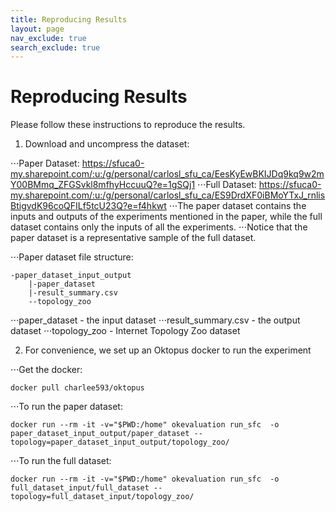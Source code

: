 ```yaml
---
title: Reproducing Results
layout: page
nav_exclude: true
search_exclude: true
---
```



# Reproducing Results
        



Please follow these instructions to reproduce the results.

1. Download and uncompress the dataset:
  
⋅⋅⋅Paper Dataset: https://sfuca0-my.sharepoint.com/:u:/g/personal/carlosl_sfu_ca/EesKyEwBKIJDq9kq9w2mY00BMmq_ZFGSvkl8mfhyHccuuQ?e=1gSQj1
⋅⋅⋅Full Dataset: https://sfuca0-my.sharepoint.com/:u:/g/personal/carlosl_sfu_ca/ES9DrdXF0iBMoYTxJ_rnlisBtigvdK96coQFILf5tcU23Q?e=f4hkwt
⋅⋅⋅The paper dataset contains the inputs and outputs of the experiments mentioned in the paper, while the full dataset contains only the inputs of all the experiments. 
⋅⋅⋅Notice that the paper dataset is a representative sample of the full dataset.

⋅⋅⋅Paper dataset file structure:
```
-paper_dataset_input_output
    |-paper_dataset
    |-result_summary.csv
    --topology_zoo
```

⋅⋅⋅paper_dataset - the input dataset
⋅⋅⋅result_summary.csv - the output dataset
⋅⋅⋅topology_zoo - Internet Topology Zoo dataset

2. For convenience, we set up an Oktopus docker to run the experiment  

⋅⋅⋅Get the docker:
```
docker pull charlee593/oktopus
```
      
⋅⋅⋅To run the paper dataset:
```
docker run --rm -it -v="$PWD:/home" okevaluation run_sfc  -o paper_dataset_input_output/paper_dataset --topology=paper_dataset_input_output/topology_zoo/
```
      
⋅⋅⋅To run the full dataset:
```
docker run --rm -it -v="$PWD:/home" okevaluation run_sfc  -o full_dataset_input/full_dataset --topology=full_dataset_input/topology_zoo/
```

